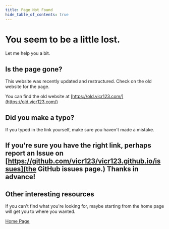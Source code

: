 ```yaml
---
title: Page Not Found
hide_table_of_contents: true
---
```


# You seem to be a little lost.

Let me help you a bit.

## Is the page gone?

This website was recently updated and restructured. Check on the old website for the page.

You can find the old website at [https://old.vicr123.com/](https://old.vicr123.com/)

## Did you make a typo?

If you typed in the link yourself, make sure you haven't made a mistake.

## If you're sure you have the right link, perhaps report an Issue on [https://github.com/vicr123/vicr123.github.io/issues](the GitHub issues page.) Thanks in advance!

## Other interesting resources

If you can't find what you're looking for, maybe starting from the home page will get you to where you wanted.

[Home Page](https://vicr123.com/)
